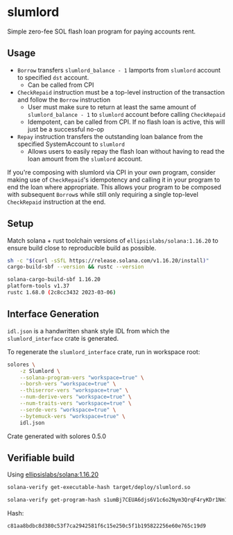 # slumlord

Simple zero-fee SOL flash loan program for paying accounts rent.

## Usage

- `Borrow` transfers `slumlord_balance - 1` lamports from `slumlord` account to specified `dst` account.
  - Can be called from CPI
- `CheckRepaid` instruction must be a top-level instruction of the transaction and follow the `Borrow` instruction
  - User must make sure to return at least the same amount of `slumlord_balance - 1` to `slumlord` account before calling `CheckRepaid`
  - Idempotent, can be called from CPI. If no flash loan is active, this will just be a successful no-op
- `Repay` instruction transfers the outstanding loan balance from the specified SystemAccount to `slumlord`
  - Allows users to easily repay the flash loan without having to read the loan amount from the `slumlord` account.

If you're composing with slumlord via CPI in your own program, consider making use of `CheckRepaid`'s idempotency and calling it in your program to end the loan where appropriate. This allows your program to be composed with subsequent `Borrow`s while still only requiring a single top-level `CheckRepaid` instruction at the end.

## Setup

Match solana + rust toolchain versions of `ellipsislabs/solana:1.16.20` to ensure build close to reproducible build as possible.

```sh
sh -c "$(curl -sSfL https://release.solana.com/v1.16.20/install)"
cargo-build-sbf --version && rustc --version

solana-cargo-build-sbf 1.16.20
platform-tools v1.37
rustc 1.68.0 (2c8cc3432 2023-03-06)
```

## Interface Generation

`idl.json` is a handwritten shank style IDL from which the `slumlord_interface` crate is generated.

To regenerate the `slumlord_interface` crate, run in workspace root:

```sh
solores \
    -z Slumlord \
    --solana-program-vers "workspace=true" \
    --borsh-vers "workspace=true" \
    --thiserror-vers "workspace=true" \
    --num-derive-vers "workspace=true" \
    --num-traits-vers "workspace=true" \
    --serde-vers "workspace=true" \
    --bytemuck-vers "workspace=true" \
    idl.json
```

Crate generated with solores 0.5.0

## Verifiable build

Using [ellipsislabs/solana:1.16.20](https://github.com/Ellipsis-Labs/solana-verifiable-build/blob/master/docker/v1.16.20.Dockerfile)

```sh
solana-verify get-executable-hash target/deploy/slumlord.so
```

```sh
solana-verify get-program-hash s1umBj7CEUA6djs6V1c6o2Nym3QrqF4ryKDr1Nm1FKt
```

Hash:

```sh
c81aa8bdbc8d380c53f7ca2942581f6c15e250c5f1b195822256e60e765c19d9
```
